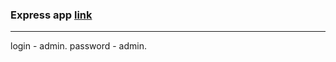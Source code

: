 ### Express app [link](https://express-user-rest.herokuapp.com/login)
--- ---
login - admin.
password - admin.
